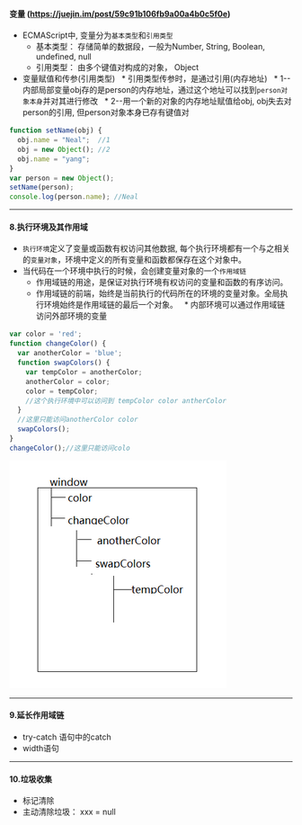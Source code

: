 ﻿#### 变量 (https://juejin.im/post/59c91b106fb9a00a4b0c5f0e)
 
 * ECMAScript中, 变量分为`基本类型`和`引用类型`
   * 基本类型： 存储简单的数据段，一般为Number, String, Boolean, undefined, null
   * 引用类型： 由多个键值对构成的对象， Object
 * 变量赋值和传参(引用类型)
   * 引用类型传参时，是通过引用(内存地址)
   * 1--内部局部变量obj存的是person的内存地址，通过这个地址可以找到`person对象本身`并对其进行修改
   * 2--用一个新的对象的内存地址赋值给obj, obj失去对person的引用, 但person对象本身已存有键值对
```javascript
function setName(obj) {
  obj.name = "Neal";  //1
  obj = new Object(); //2
  obj.name = "yang";
}
var person = new Object();
setName(person);
console.log(person.name); //Neal
```

****
#### 8.执行环境及其作用域

 * `执行环境`定义了变量或函数有权访问其他数据, 每个执行环境都有一个与之相关的`变量对象`，环境中定义的所有变量和函数都保存在这个对象中。
 * 当代码在一个环境中执行的时候，会创建变量对象的一个`作用域链`
   * 作用域链的用途，是保证对执行环境有权访问的变量和函数的有序访问。
   * 作用域链的前端，始终是当前执行的代码所在的环境的变量对象。全局执行环境始终是作用域链的最后一个对象。
   * 内部环境可以通过作用域链访问外部环境的变量
```javascript
var color = 'red';
function changeColor() {
  var anotherColor = 'blue';
  function swapColors() {
    var tempColor = anotherColor;
    anotherColor = color;
    color = tempColor;
    //这个执行环境中可以访问到 tempColor color antherColor
  }
  //这里只能访问anotherColor color
  swapColors();
}
changeColor();//这里只能访问colo
```
![action-scope](https://github.com/AngellinaZ/WEB-learn/blob/master/images/actionScope.png)

****
#### 9.延长作用域链

 * try-catch 语句中的catch
 * width语句
 
****
#### 10.垃圾收集

 * 标记清除
 * 主动清除垃圾： xxx = null
